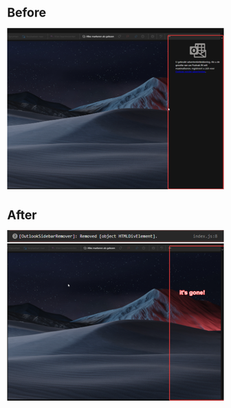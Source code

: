 # Before
![Preview](./assets/before.png)

# After
![Preview](./assets/log.png)
![Preview](./assets/after.png)